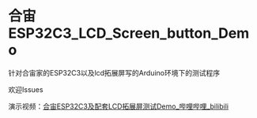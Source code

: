 # 合宙ESP32C3_LCD_Screen_button_Demo

针对合宙家的ESP32C3以及lcd拓展屏写的Arduino环境下的测试程序

欢迎Issues

演示视频：[合宙ESP32C3及配套LCD拓展屏测试Demo_哔哩哔哩_bilibili](https://www.bilibili.com/video/BV155411m7aB)

